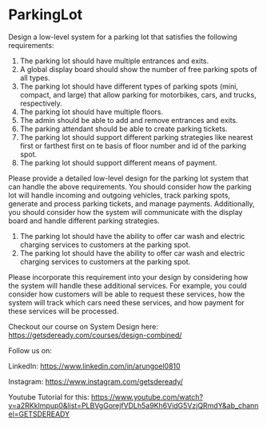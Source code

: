 # ParkingLot
Design a low-level system for a parking lot that satisfies the following requirements:

1. The parking lot should have multiple entrances and exits.
2. A global display board should show the number of free parking spots of all types.
3. The parking lot should have different types of parking spots (mini, compact, and large) that allow parking for motorbikes, cars, and trucks, respectively.
4. The parking lot should have multiple floors.
5. The admin should be able to add and remove entrances and exits.
6. The parking attendant should be able to create parking tickets.
7. The parking lot should support different parking strategies like nearest first or farthest first on te basis of floor number and id of the parking spot.
8. The parking lot should support different means of payment.

Please provide a detailed low-level design for the parking lot system that can handle the above requirements. You should consider how the parking lot will handle incoming and outgoing vehicles, track parking spots, generate and process parking tickets, and manage payments. Additionally, you should consider how the system will communicate with the display board and handle different parking strategies.

1. The parking lot should have the ability to offer car wash and electric charging services to customers at the parking spot.
2. The parking lot should have the ability to offer car wash and electric charging services to customers at the parking spot.

Please incorporate this requirement into your design by considering how the system will handle these additional services. For example, you could consider how customers will be able to request these services, how the system will track which cars need these services, and how payment for these services will be processed.


Checkout our course on System Design here: https://getsdeready.com/courses/design-combined/

Follow us on:

LinkedIn: https://www.linkedin.com/in/arungoel0810

Instagram: https://www.instagram.com/getsdeready/

Youtube Tutorial for this: https://www.youtube.com/watch?v=a2RKkImpup0&list=PLBVgGorejfVDLh5a9Kh6VidG5VzjQRmdY&ab_channel=GETSDEREADY 
